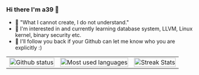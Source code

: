 ### Hi there I'm a39 👋

- :hammer: "What I cannot create, I do not understand."
- :thinking: I'm interested in and currently learning database system, LLVM, Linux kernel, binary security etc.
- :arrows_counterclockwise: I'll follow you back if your Github can let me know who you are explicitly :) 

<!--
![a39's stats](https://github-readme-stats.vercel.app/api?username=ASUKA39&show_icons=true&theme=radical)
![Top Langs](https://github-readme-stats.vercel.app/api/top-langs/?username=ASUKA39&layout=compact&hide=html)
-->

<div align="center">
  <a href="https://github.com/ASUKA39" />

  <table>
    <tr>
      <td>
         <img width="100%" src="https://github-readme-stats.vercel.app/api?username=ASUKA39&show_icons=true&theme=dark&include_all_commits=true&count_private=true" alt="Github status" />
      </td>
      <td>
         <img width="100%" src="https://github-readme-stats.vercel.app/api/top-langs/?username=ASUKA39&layout=compact&langs_count=8&theme=dark" alt="Most used languages" />
      </td>
      <td>
        <img width="100%" src="https://github-readme-streak-stats.herokuapp.com/?user=ASUKA39&theme=dark&hide_border=true" alt="Streak Stats" />
      </td>
    </tr>
  </table>
</div>

<!--
**ASUKA39/ASUKA39** is a ✨ _special_ ✨ repository because its `README.md` (this file) appears on your GitHub profile.

Here are some ideas to get you started:

- 🔭 I’m currently working on ...
- 🌱 I’m currently learning ...
- 👯 I’m looking to collaborate on ...
- 🤔 I’m looking for help with ...
- 💬 Ask me about ...
- 📫 How to reach me: ...
- 😄 Pronouns: ...
- ⚡ Fun fact: ...
-->
